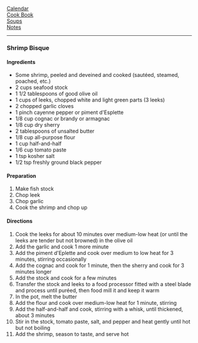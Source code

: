 [Calendar](https://github.com/vmsmith/EDT/blob/master/calendar.md)    
[Cook Book](https://github.com/vmsmith/CookBook/blob/master/README.md)   
[Soups](https://github.com/vmsmith/CookBook/blob/master/soups.md)    
[Notes](https://github.com/vmsmith/CookBook/blob/master/notes.md)  

-----    

### Shrimp Bisque  

#### Ingredients  

* Some shrimp, peeled and deveined and cooked (sautéed, steamed, poached, etc.)
* 2 cups seafood stock
* 1 1/2 tablespoons of good olive oil
* 1 cups of leeks, chopped white and light green parts (3 leeks)
* 2 chopped garlic cloves
* 1 pinch cayenne pepper or piment d'Esplette
* 1/8 cup cognac or brandy or armagnac  
* 1/8 cup dry sherry
* 2 tablespoons of unsalted butter
* 1/8 cup all-purpose flour
* 1 cup half-and-half
* 1/6 cup tomato paste
* 1 tsp kosher salt
* 1/2 tsp freshly ground black pepper

#### Preparation   

1. Make fish stock  
2. Chop leek  
3. Chop garlic  
4. Cook the shrimp and chop up  

#### Directions  

1. Cook the leeks for about 10 minutes over medium-low heat (or until the leeks are tender but not browned) in the olive oil  
2. Add the garlic and cook 1 more minute  
3. Add the piment d'Eplette and cook over medium to low heat for 3 minutes, stirring occasionally  
4. Add the cognac and cook for 1 minute, then the sherry and cook for 3 minutes longer  
5. Add the stock and cook for a few minutes  
6. Transfer the stock and leeks to a food processor fitted with a steel blade and process until puréed, then food mill it and keep it warm  
7. In the pot, melt the butter  
8. Add the flour and cook over medium-low heat for 1 minute, stirring    
9. Add the half-and-half and cook, stirring with a whisk, until thickened, about 3 minutes  
10. Stir in the stock, tomato paste, salt, and pepper and heat gently until hot but not boiling  
11. Add the shrimp, season to taste, and serve hot  

